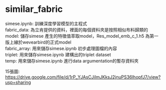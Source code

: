 # similar_fabric

simese.ipynb: 訓練深度學習模型的主程式  
fabric_data: 為立肯提供的資料，裡面的每個資料夾是按照相似布料歸類的  
model: 儲存simese 產生的特徵值萃取model，Res_model_emb_c_1.h5 為第一版上線於wevearbird的正式model  
fabric_array: 用來儲存simese.ipynb 初步處理圖檔的內容  
triplet: 用來儲存simese.ipynb 建構出的triplet dataset  
temp: 用來儲存simese.ipynb 進行data argumentation的暫存資料夾  

15張圖: https://drive.google.com/file/d/1rP_YJAsCJilmJKksJ2jnuPS36lhopfJ7/view?usp=sharing
